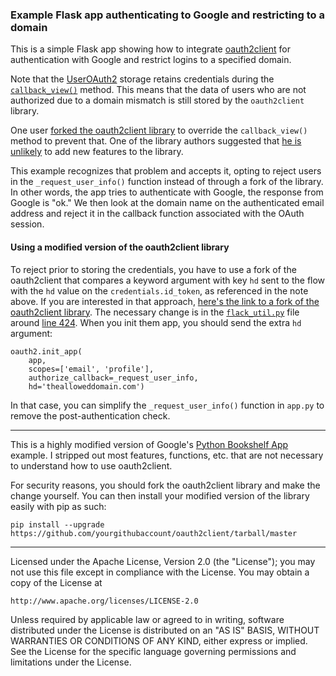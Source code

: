 ### Example Flask app authenticating to Google and restricting to a domain

This is a simple Flask app showing how to integrate [oauth2client](https://oauth2client.readthedocs.io/en/latest/index.html) for authentication with Google and restrict logins to a specified domain.

Note that the [UserOAuth2](https://oauth2client.readthedocs.io/en/latest/source/oauth2client.contrib.flask_util.html#oauth2client.contrib.flask_util.UserOAuth2) storage retains credentials during the [`callback_view()`](https://oauth2client.readthedocs.io/en/latest/source/oauth2client.contrib.flask_util.html#oauth2client.contrib.flask_util.UserOAuth2.callback_view) method. This means that the data of users who are not authorized due to a domain mismatch is still stored by the `oauth2client` library. 

One user [forked the oauth2client library](https://github.com/google/oauth2client/issues/677#issuecomment-262074257) to override the `callback_view()` method to prevent that. One of the library authors suggested that [he is unlikely](https://github.com/google/oauth2client/issues/677#issuecomment-290448996) to add new features to the library. 

This example recognizes that problem and accepts it, opting to reject users in the `_request_user_info()` function instead of through a fork of the library. In other words, the app tries to authenticate with Google, the response from Google is "ok." We then look at the domain name on the authenticated email address and reject it in the callback function associated with the OAuth session. 

#### Using a modified version of the oauth2client library

To reject prior to storing the credentials, you have to use a fork of the oauth2client that compares a keyword argument with key `hd` sent to the flow with the `hd` value on the `credentials.id_token`, as referenced in the note above. If you are interested in that approach, [here's the link to a fork of the oauth2client library](https://github.com/clayheaton/oauth2client). The necessary change is in the [`flack_util.py`](https://github.com/clayheaton/oauth2client/blob/master/oauth2client/contrib/flask_util.py) file around [line 424](https://github.com/clayheaton/oauth2client/blob/master/oauth2client/contrib/flask_util.py#L424). When you init them app, you should send the extra `hd` argument:

```
oauth2.init_app(
    app,
    scopes=['email', 'profile'],
    authorize_callback=_request_user_info,
    hd='thealloweddomain.com')
``` 

In that case, you can simplify the `_request_user_info()` function in `app.py` to remove the post-authentication check.

----

This is a highly modified version of Google's [Python Bookshelf App](https://cloud.google.com/python/getting-started/tutorial-app) example. I stripped out most features, functions, etc. that are not necessary to understand how to use oauth2client. 

For security reasons, you should fork the oauth2client library and make the change yourself. You can then install your modified version of the library easily with pip as such:

```
pip install --upgrade https://github.com/yourgithubaccount/oauth2client/tarball/master
```

----

Licensed under the Apache License, Version 2.0 (the "License");
you may not use this file except in compliance with the License.
You may obtain a copy of the License at

    http://www.apache.org/licenses/LICENSE-2.0

Unless required by applicable law or agreed to in writing, software
distributed under the License is distributed on an "AS IS" BASIS,
WITHOUT WARRANTIES OR CONDITIONS OF ANY KIND, either express or implied.
See the License for the specific language governing permissions and
limitations under the License.